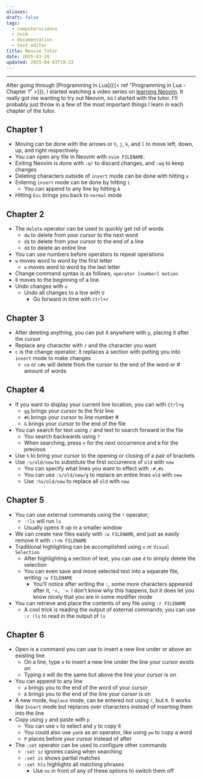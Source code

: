 ```yaml
---
aliases: 
draft: false
tags:
  - computerscience
  - nvim
  - documentation
  - text_editor
title: Neovim Tutor
date: 2025-03-29
updated: 2025-04-03T19:33
---
```


-------------------------------------------------------------------------------

After going through [Programming in Lua]({{< ref "Programming in Lua - Chapter 1" >}}), I started watching a video series on [learning Neovim](). It really got me wanting to try out Neovim, so I started with the tutor. I'll probably just throw in a few of the most important things I learn in each chapter of the tutor.

## Chapter 1

- Moving can be done with the arrows or `h`, `j`, `k`, and `l` to move left, down, up, and right respectively
- You can open any file in Neovim with `nvim FILENAME`.
- Exiting Neovim is done with `:q!` to discard changes, and `:wq` to keep changes
- Deleting characters outside of `insert` mode can be done with hitting `x`
- Entering `insert` mode can be done by hitting `i`
	- You can append to any line by hitting `A` 
- Hitting `Esc` brings you back to `normal` mode

## Chapter 2

- The `delete` operator can be used to quickly get rid of words
	- `dw` to delete from your cursor to the next word
	- `d$` to delete from your cursor to the end of a line
	- `dd` to delete an entire line
- You can use numbers before operators to repeat operations
- `w` moves word to word by the first letter
	- `e` moves word to word by the last letter
- Change command syntax is as follows, `operator [number] motion`
- `0` moves to the beginning of a line
- Undo changes with `u`
	- Undo all changes to a line with `U`
		- Go forward in time with `Ctrl+r`

## Chapter 3

- After deleting anything, you can put it anywhere with `p`, placing it after the cursor
- Replace any character with `r` and the character you want
- `c` is the change operator; it replaces a section with putting you into `insert` mode to make changes
	- `ce` or `c#e` will delete from the cursor to the end of the word or # amount of words


## Chapter 4

- If you want to display your current line location, you can with `Ctrl+g`
	- `gg` brings your cursor to the first line
	- `#G` brings your cursor to line number # 
	- `G` brings your cursor to the end of the file
- You can search for text using `/` and text to search forward in the file
	- You search backwards using `?`
	- When searching, press `n` for the next occurrence and `N` for the previous 
- Use `%` to bring your cursor to the opening or closing of a pair of brackets
- Use `:s/old/new` to substitute the first occurrence of `old` with `new`
	- You can specify what lines you want to effect with `:#,#s`
	- You can use `:s/old/new/g` to replace an entire lines `old` with `new`
	- Use `:%s/old/new` to replace all `old` with `new`


## Chapter 5

- You can use external commands using the `!` operator;
	- `:!ls` will run `ls`
	- Usually opens it up in a smaller window 
- We can create new files easily with `:w FILENAME`, and just as easily remove it with `:!rm FILENAME`
- Traditional highlighting can be accomplished using `v` or `Visual Selection`
	- After highlighting a section of text, you can use `d` to simply delete the selection
	- You can even save and move selected text into a separate file, writing `:w FILENAME`
		- You'll notice after writing the `:`, some more characters appeared after it, `'<, '>`. I don't know why this happens, but it does let you know nicely that you are in some modifier mode
- You can retrieve and place the contents of any file using `:r FILENAME`
	- A cool trick is reading the output of external commands; you can use `:r !ls` to read in the output of `ls`

## Chapter 6

- Open is a command you can use to insert a new line under or above an existing line
	- On a line, type `o` to insert a new line under the line your cursor exists on
	- Typing `O` will do the same but above the line your cursor is on
- You can append to any line
	- `a` brings you to the end of the word of your cursor
	- `A` brings you to the end of the line your cursor is on
- A new mode, `Replace` mode, can be entered not using `r`, but `R`. It works like `Insert` mode but replaces over characters instead of inserting them into the line
- Copy using `y` and paste with `p`
	- You can use `v` to select and `y` to copy it
	- You could also use `yank` as an operator, like using `yw` to copy a word
	- `P` places before your cursor instead of after
- The `:set` operator can be used to configure other commands
	- `:set ic` ignores casing when searching
	- `:set is` shows partial matches
	- `:set hls` highlights all matching phrases
		- Use `no` in front of any of these options to switch them off

